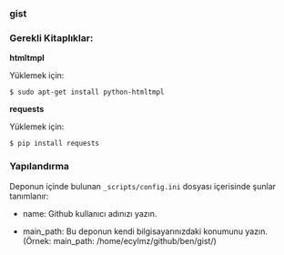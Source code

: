 ### gist

### Gerekli Kitaplıklar:

**htmltmpl**

Yüklemek için:

`$ sudo apt-get install python-htmltmpl`

**requests**

Yüklemek için:

`$ pip install requests`

### Yapılandırma

Deponun içinde bulunan `_scripts/config.ini` dosyası içerisinde şunlar tanımlanır:

- name: Github kullanıcı adınızı yazın.

- main_path: Bu deponun kendi bilgisayarınızdaki konumunu yazın.
(Örnek: main_path: /home/ecylmz/github/ben/gist/)
